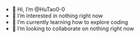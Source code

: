 - 👋 Hi, I’m @HuTao0-0
- 👀 I’m interested in nothing right now
- 🌱 I’m currently learning how to explore coding
- 💞️ I’m looking to collaborate on nothing right now

<!---
HuTao0-0/HuTao0-0 is a ✨ special ✨ repository because its `README.md` (this file) appears on your GitHub profile.
You can click the Preview link to take a look at your changes.
--->
